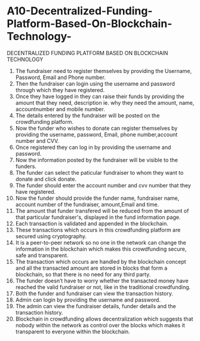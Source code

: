 # A10-Decentralized-Funding-Platform-Based-On-Blockchain-Technology-
DECENTRALIZED FUNDING PLATFORM BASED ON BLOCKCHAIN TECHNOLOGY

1. The fundraiser need to register themselves by providing the Username, Password, Email and Phone number.
2. Then the fundraiser can login using the username and password through which they have registered.
3. Once they have logged in they can raise their funds by providing the amount that they need, description ie. why they need the amount, name, accountnumber and mobile number.
4. The details entered by the fundraiser will be posted on the crowdfunding platform.
5. Now the funder who wishes to donate can register themselves by providing the username, password, Email, phone number,account number and CVV.
6. Once registered they can log in by providing the username and password.
7. Now the information posted by the fundraiser will be visible to the funders.
8. The funder can select the paticular fundraiser to whom they want to donate and click donate.
9. The funder should enter the account number and cvv number that they have registered.
10. Now the funder should provide the funder name, fundraiser name, account number of the fundraiser, amount,Email and time.
11. The amount that funder transfered will be reduced from the amount of that particular fundraiser's, displayed in the fund information page.
12. Each transaction is validated and appended in the blockchain. 
13. These transactions which occurs in this crowdfunding platform are secured using cryptography. 
14. It is a peer-to-peer network so no one in the network can change the information in the blockchain which makes this crowdfunding secure, safe and transparent.
15. The transaction which occurs are handled by the blockchain concept and all the transacted amount are stored in blocks that form a blockchain, so that there is no need for any third party.
16. The funder doesn’t have to worry whether the transacted money have reached the valid fundraiser or not, like in the traditional crowdfunding.
17. Both the funder and fundraiser can view the transaction history.
18. Admin can login by providing the username and password.
19. The admin can view the fundraiser details, funder details and the transaction history.
20. Blockchain in crowdfunding allows decentralization which suggests that nobody within the network as control over the blocks which makes it transparent to everyone within the blockchain. 
